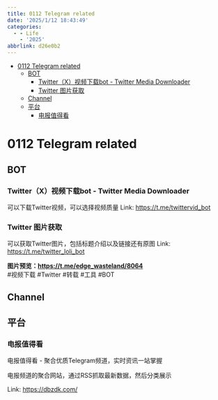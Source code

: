 ```yaml
---
title: 0112 Telegram related
date: '2025/1/12 18:43:49'
categories:
  - - Life
    - '2025'
abbrlink: d26e0b2
---
```

- [0112 Telegram related](#0112-telegram-related)
  - [BOT](#bot)
    - [Twitter（X）视频下载bot - Twitter Media Downloader](#twitterx视频下载bot---twitter-media-downloader)
    - [Twitter 图片获取](#twitter-图片获取)
  - [Channel](#channel)
  - [平台](#平台)
    - [电报值得看](#电报值得看)

# 0112 Telegram related

## BOT 
### Twitter（X）视频下载bot - Twitter Media Downloader

可以下载Twitter视频，可以选择视频质量
Link: https://t.me/twittervid_bot

### Twitter 图片获取

可以获取Twitter图片，包括标题介绍以及链接还有原图
Link: https://t.me/twitter_loli_bot


**图片预览：https://t.me/edge_wasteland/8064**  
#视频下载 #Twitter #转载 #工具 #BOT

## Channel  


## 平台
### 电报值得看
电报值得看 - 聚合优质Telegram频道，实时资讯一站掌握

电报频道的聚合网站，通过RSS抓取最新数据，然后分类展示

Link: https://dbzdk.com/